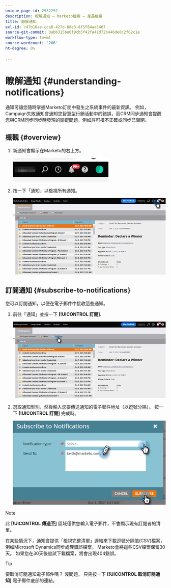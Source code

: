 ```yaml
---
unique-page-id: 2952292
description: 瞭解通知 — Marketo檔案 — 產品檔案
title: 瞭解通知
exl-id: c47b10ae-cca0-427d-88e3-8f5f84aa5467
source-git-commit: 0abb315be0f9cb5f42fa41d72b446de8c2f62c1e
workflow-type: tm+mt
source-wordcount: '206'
ht-degree: 0%

---
```


# 瞭解通知 {#understanding-notifications}

通知可讓您隨時掌握Marketo訂閱中發生之系統事件的最新資訊。 例如，Campaign失敗通知會通知您智慧型行銷活動中的錯誤，而CRM同步通知會提醒您與CRM同步同步時發現的關鍵問題，例如許可權不正確或同步已關閉。

## 概觀 {#overview}

1. 新通知會顯示在Marketo的右上方。

   ![](assets/understanding-notifications-1.png)

1. 按一下「通知」以檢視所有通知。

   ![](assets/understanding-notifications-2.png)

## 訂閱通知 {#subscribe-to-notifications}

您可以訂閱通知，以便在電子郵件中接收這些通知。

1. 前往「通知」並按一下 **[!UICONTROL 訂閱]**.

   ![](assets/understanding-notifications-3.png)

1. 選取通知型別，然後輸入您要傳送通知的電子郵件地址（以逗號分隔）。 按一下 **[!UICONTROL 訂閱]** 完成時。

   ![](assets/understanding-notifications-4.png)

>[!NOTE]
>
>此 **[!UICONTROL 傳送至]** 區域僅供您輸入電子郵件，不會顯示現有訂閱者的清單。

在某些情況下，通知會提供「檢視完整清單」連結來下載逗號分隔值(CSV)檔案，例如Microsoft Dynamics同步處理錯誤檔案。 Marketo會將這些CSV檔案保留30天。 如果您在30天後嘗試下載檔案，將會出現404錯誤。

>[!TIP]
>
>要取消訂閱通知電子郵件嗎？ 沒問題。 只需按一下 **[!UICONTROL 取消訂閱通知]** 電子郵件底部的連結。
